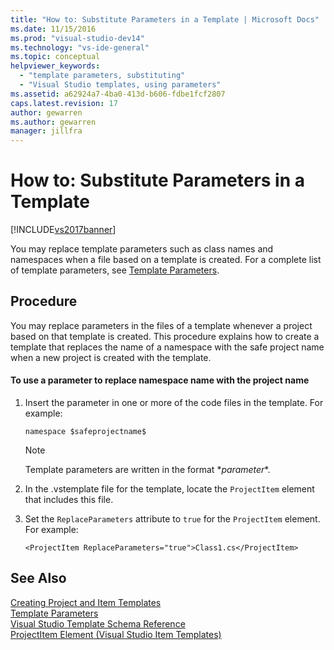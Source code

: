 ```yaml
---
title: "How to: Substitute Parameters in a Template | Microsoft Docs"
ms.date: 11/15/2016
ms.prod: "visual-studio-dev14"
ms.technology: "vs-ide-general"
ms.topic: conceptual
helpviewer_keywords: 
  - "template parameters, substituting"
  - "Visual Studio templates, using parameters"
ms.assetid: a62924a7-4ba0-413d-b606-fdbe1fcf2807
caps.latest.revision: 17
author: gewarren
ms.author: gewarren
manager: jillfra
---
```

# How to: Substitute Parameters in a Template
[!INCLUDE[vs2017banner](../includes/vs2017banner.md)]

You may replace template parameters such as class names and namespaces when a file based on a template is created. For a complete list of template parameters, see [Template Parameters](../ide/template-parameters.md).  
  
## Procedure  
 You may replace parameters in the files of a template whenever a project based on that template is created. This procedure explains how to create a template that replaces the name of a namespace with the safe project name when a new project is created with the template.  
  
#### To use a parameter to replace namespace name with the project name  
  
1. Insert the parameter in one or more of the code files in the template. For example:  
  
    ```  
    namespace $safeprojectname$  
    ```  
  
    > [!NOTE]
    >  Template parameters are written in the format $*parameter*$.  
  
2. In the .vstemplate file for the template, locate the `ProjectItem` element that includes this file.  
  
3. Set the `ReplaceParameters` attribute to `true` for the `ProjectItem` element. For example:  
  
    ```  
    <ProjectItem ReplaceParameters="true">Class1.cs</ProjectItem>  
    ```  
  
## See Also  
 [Creating Project and Item Templates](../ide/creating-project-and-item-templates.md)   
 [Template Parameters](../ide/template-parameters.md)   
 [Visual Studio Template Schema Reference](../extensibility/visual-studio-template-schema-reference.md)   
 [ProjectItem Element (Visual Studio Item Templates)](../extensibility/projectitem-element-visual-studio-item-templates.md)
